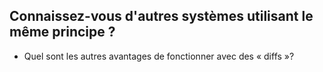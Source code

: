 ## Connaissez-vous d'autres systèmes utilisant le même principe ?

- Quel sont les autres avantages de fonctionner avec des « diffs »?
